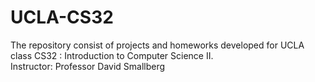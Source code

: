 # UCLA-CS32
The repository consist of projects and homeworks developed for UCLA class CS32 : Introduction to Computer Science II.  
Instructor: Professor David Smallberg

